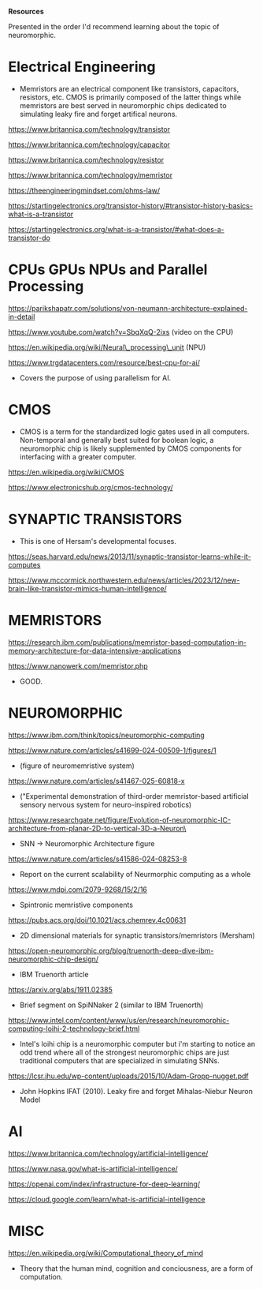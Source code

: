 **Resources**

Presented in the order I'd recommend learning about the topic of neuromorphic.

# Electrical Engineering

- Memristors are an electrical component like transistors, capacitors, resistors, etc. CMOS is primarily composed of the latter things while memristors are best served in neuromorphic chips dedicated to simulating leaky fire and forget artifical neurons.

https://www.britannica.com/technology/transistor

https://www.britannica.com/technology/capacitor

https://www.britannica.com/technology/resistor

https://www.britannica.com/technology/memristor

https://theengineeringmindset.com/ohms-law/

https://startingelectronics.org/transistor-history/#transistor-history-basics-what-is-a-transistor

https://startingelectronics.org/what-is-a-transistor/#what-does-a-transistor-do

# CPUs GPUs NPUs and Parallel Processing

https://parikshapatr.com/solutions/von-neumann-architecture-explained-in-detail

https://www.youtube.com/watch?v=SbqXqQ-2ixs (video on the CPU)

https://en.wikipedia.org/wiki/Neural\_processing\_unit (NPU)

https://www.trgdatacenters.com/resource/best-cpu-for-ai/ 
- Covers the purpose of using parallelism for AI.

# CMOS

- CMOS is a term for the standardized logic gates used in all computers. Non-temporal and generally best suited for boolean logic, a neuromorphic chip is likely supplemented by CMOS components for interfacing with a greater computer.

https://en.wikipedia.org/wiki/CMOS

https://www.electronicshub.org/cmos-technology/

# SYNAPTIC TRANSISTORS
- This is one of Hersam's developmental focuses. 

https://seas.harvard.edu/news/2013/11/synaptic-transistor-learns-while-it-computes

https://www.mccormick.northwestern.edu/news/articles/2023/12/new-brain-like-transistor-mimics-human-intelligence/

# MEMRISTORS

https://research.ibm.com/publications/memristor-based-computation-in-memory-architecture-for-data-intensive-applications

https://www.nanowerk.com/memristor.php 
- GOOD.

# NEUROMORPHIC

https://www.ibm.com/think/topics/neuromorphic-computing

https://www.nature.com/articles/s41699-024-00509-1/figures/1

- (figure of neuromemristive system)

https://www.nature.com/articles/s41467-025-60818-x

- ("Experimental demonstration of third-order memristor-based artificial sensory nervous system for neuro-inspired robotics)

https://www.researchgate.net/figure/Evolution-of-neuromorphic-IC-architecture-from-planar-2D-to-vertical-3D-a-Neuron\

- SNN -> Neuromorphic Architecture figure

https://www.nature.com/articles/s41586-024-08253-8 
- Report on the current scalability of Neurmorphic computing as a whole

https://www.mdpi.com/2079-9268/15/2/16 
- Spintronic memristive components

https://pubs.acs.org/doi/10.1021/acs.chemrev.4c00631 
- 2D dimensional materials for synaptic transistors/memristors (Mersham)

https://open-neuromorphic.org/blog/truenorth-deep-dive-ibm-neuromorphic-chip-design/ 
- IBM Truenorth article

https://arxiv.org/abs/1911.02385 
- Brief segment on SpiNNaker 2 (similar to IBM Truenorth)

https://www.intel.com/content/www/us/en/research/neuromorphic-computing-loihi-2-technology-brief.html 
- Intel's loihi chip is a neuromorphic computer but i'm starting to notice an odd trend where all of the strongest neuromorphic chips are just traditional computers that are specialized in simulating SNNs.

https://lcsr.jhu.edu/wp-content/uploads/2015/10/Adam-Gropp-nugget.pdf
- John Hopkins IFAT (2010). Leaky fire and forget Mihalas-Niebur Neuron Model

# AI

https://www.britannica.com/technology/artificial-intelligence/

https://www.nasa.gov/what-is-artificial-intelligence/

https://openai.com/index/infrastructure-for-deep-learning/

https://cloud.google.com/learn/what-is-artificial-intelligence

# MISC

https://en.wikipedia.org/wiki/Computational_theory_of_mind
- Theory that the human mind, cognition and conciousness, are a form of computation.
